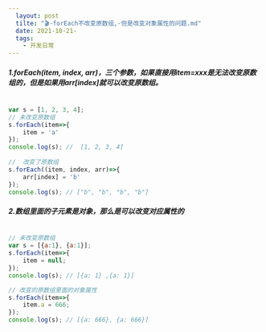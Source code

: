 ```yaml
---
  layout: post
  tilte: "🎬-forEach不改变原数组,-但是改变对象属性的问题.md"
  date: 2021-10-21-
  tags: 
    - 开发日常
---
```

  #####  1.forEach(item, index, arr)，三个参数，如果直接用item=xxx是无法改变原数组的，但是如果用arr[index]就可以改变原数组。
```js
 
var s = [1, 2, 3, 4];
// 未改变原数组
s.forEach(item=>{
    item = 'a'
});
console.log(s); //  [1, 2, 3, 4] 
 
//  改变了原数组
s.forEach((item, index, arr)=>{
    arr[index] = 'b'
});
console.log(s); // ["b", "b", "b", "b"]

```
##### 2.数组里面的子元素是对象，那么是可以改变对应属性的
```js

// 未改变原数组
var s = [{a:1}, {a:1}];
s.forEach(item=>{
    item = null;
});
console.log(s); // [{a: 1} ,{a: 1}] 

// 改变的原数组里面的对象属性
s.forEach(item=>{
    item.a = 666;
});
console.log(s); // [{a: 666}, {a: 666}] 

```
